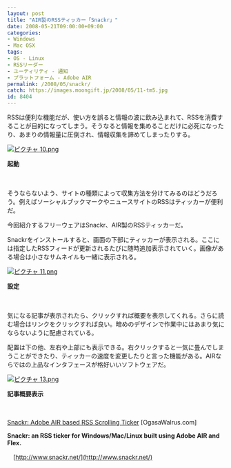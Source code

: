 ```yaml
---
layout: post
title: "AIR製のRSSティッカー「Snackr」"
date: 2008-05-21T09:00:00+09:00
categories:
- Windows
- Mac OSX
tags: 
- OS - Linux
- RSSリーダー
- ユーティリティ - 通知
- プラットフォーム - Adobe AIR
permalink: /2008/05/snackr/
catch: https://images.moongift.jp/2008/05/11-tm5.jpg
id: 8404
---
```

RSSは便利な機能だが、使い方を誤ると情報の波に飲み込まれて、RSSを消費することが目的になってしまう。そうなると情報を集めることだけに必死になったり、あまりの情報量に圧倒され、情報収集を諦めてしまったりする。

  

[![ピクチャ 10.png](https://images.moongift.jp/2008/05/10-tm5.jpg)](https://images.moongift.jp/2008/05/105.jpg)  
  
**起動**

  

　

  

そうならないよう、サイトの種類によって収集方法を分けてみるのはどうだろう。例えばソーシャルブックマークやニュースサイトのRSSはティッカーが便利だ。

  

今回紹介するフリーウェアはSnackr、AIR製のRSSティッカーだ。

  
  
<!--more-->  

Snackrをインストールすると、画面の下部にティッカーが表示される。ここには指定したRSSフィードが更新されるたびに随時追加表示されていく。画像がある場合は小さなサムネイルも一緒に表示される。

  

[![ピクチャ 11.png](https://images.moongift.jp/2008/05/11-tm5.jpg)](https://images.moongift.jp/2008/05/118.jpg)  
  
**設定**

  

　

  

気になる記事が表示されたら、クリックすれば概要を表示してくれる。さらに読む場合はリンクをクリックすれば良い。暗めのデザインで作業中にはあまり気にならないように配慮されている。

  

配置は下の他、左右や上部にも表示できる。右クリックすると一気に畳んでしまうことができたり、ティッカーの速度を変更したりと言った機能がある。AIRならではの上品なインタフェースが格好いいソフトウェアだ。

  

[![ピクチャ 13.png](https://images.moongift.jp/2008/05/13-tm2.jpg)](https://images.moongift.jp/2008/05/133.jpg)  
  
**記事概要表示**

  

　

  

[Snackr: Adobe AIR based RSS Scrolling Ticker](http://ogasawalrus.com/blog/node/532) [OgasaWalrus.com]

  

**Snackr: an RSS ticker for Windows/Mac/Linux built using Adobe AIR and Flex.**  
  
　[http://www.snackr.net/](http://www.snackr.net/)

  
